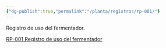 ```yaml
---
{"dg-publish":true,"permalink":"/planta/registros/rp-001/"}
---
```


Registro de uso del fermentador.

[RP-001 Registro de uso del fermentador](https://drive.google.com/open?id=1PCHt7VgDHD7KoXkT5xalPVXygihX2NApAB0Bif2hMSY&usp=drive_copy)